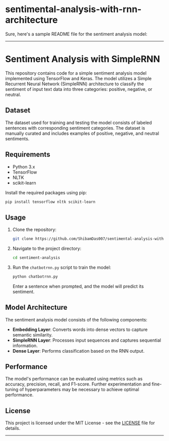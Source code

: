 # sentimental-analysis-with-rnn-architecture
Sure, here's a sample README file for the sentiment analysis model:

---

# Sentiment Analysis with SimpleRNN

This repository contains code for a simple sentiment analysis model implemented using TensorFlow and Keras. The model utilizes a Simple Recurrent Neural Network (SimpleRNN) architecture to classify the sentiment of input text data into three categories: positive, negative, or neutral.

## Dataset

The dataset used for training and testing the model consists of labeled sentences with corresponding sentiment categories. The dataset is manually curated and includes examples of positive, negative, and neutral sentiments.

## Requirements

- Python 3.x
- TensorFlow
- NLTK
- scikit-learn

Install the required packages using pip:

```bash
pip install tensorflow nltk scikit-learn
```

## Usage

1. Clone the repository:

   ```bash
   git clone https://github.com/ShibamDas007/sentimental-analysis-with-rnn-architecture
   ```

2. Navigate to the project directory:

   ```bash
   cd sentiment-analysis
   ```

3. Run the `chatbotrnn.py` script to train the model:

   ```bash
   python chatbotrnn.py
   ```

   Enter a sentence when prompted, and the model will predict its sentiment.

## Model Architecture

The sentiment analysis model consists of the following components:

- **Embedding Layer**: Converts words into dense vectors to capture semantic similarity.
- **SimpleRNN Layer**: Processes input sequences and captures sequential information.
- **Dense Layer**: Performs classification based on the RNN output.

## Performance

The model's performance can be evaluated using metrics such as accuracy, precision, recall, and F1-score. Further experimentation and fine-tuning of hyperparameters may be necessary to achieve optimal performance.

## License

This project is licensed under the MIT License - see the [LICENSE](LICENSE) file for details.

---
